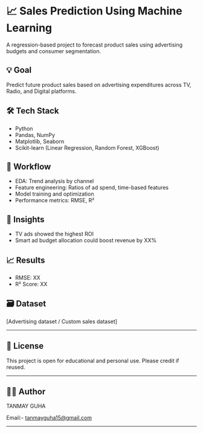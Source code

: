 

# 📈 Sales Prediction Using Machine Learning

A regression-based project to forecast product sales using advertising budgets and consumer segmentation.

## 💡 Goal
Predict future product sales based on advertising expenditures across TV, Radio, and Digital platforms.

## 🛠 Tech Stack
- Python
- Pandas, NumPy
- Matplotlib, Seaborn
- Scikit-learn (Linear Regression, Random Forest, XGBoost)

## 🔎 Workflow
- EDA: Trend analysis by channel
- Feature engineering: Ratios of ad spend, time-based features
- Model training and optimization
- Performance metrics: RMSE, R²

## 📌 Insights
- TV ads showed the highest ROI
- Smart ad budget allocation could boost revenue by XX%

## 📈 Results
- RMSE: XX
- R² Score: XX

## 🗃 Dataset
[Advertising dataset / Custom sales dataset]

---

## 📃 License
This project is open for educational and personal use. Please credit if reused.

---

## 🙋‍♂️ Author
TANMAY GUHA

Email:- tanmayguha15@gmail.com

---
